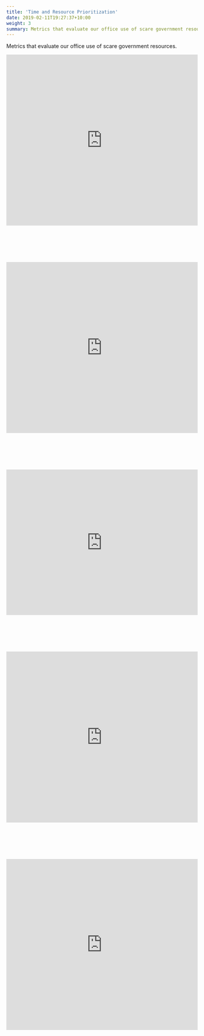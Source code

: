 ```yaml
---
title: 'Time and Resource Prioritization'
date: 2019-02-11T19:27:37+10:00
weight: 3
summary: Metrics that evaluate our office use of scare government resources.
---
```

Metrics that evaluate our office use of scare government resources.
<!--more-->

<iframe title="Ability to Identify Dismissible Cases at Filing -  Felony" aria-label="Interactive line chart" id="datawrapper-chart-95zGa" src="https://datawrapper.dwcdn.net/95zGa/6/" scrolling="no" frameborder="0" style="width: 0; min-width: 100% !important; border: none;" height="450"></iframe><script type="text/javascript">!function(){"use strict";window.addEventListener("message",(function(a){if(void 0!==a.data["datawrapper-height"])for(var e in a.data["datawrapper-height"]){var t=document.getElementById("datawrapper-chart-"+e)||document.querySelector("iframe[src*='"+e+"']");t&&(t.style.height=a.data["datawrapper-height"][e]+"px")}}))}();
</script>


<br> </br>
<br> </br>
<iframe title="Ability to Identify Dismissible Cases at Filing - Misdemeanor" aria-label="Interactive line chart" id="datawrapper-chart-JRGez" src="https://datawrapper.dwcdn.net/JRGez/2/" scrolling="no" frameborder="0" style="width: 0; min-width: 100% !important; border: none;" height="450"></iframe><script type="text/javascript">!function(){"use strict";window.addEventListener("message",(function(a){if(void 0!==a.data["datawrapper-height"])for(var e in a.data["datawrapper-height"]){var t=document.getElementById("datawrapper-chart-"+e)||document.querySelector("iframe[src*='"+e+"']");t&&(t.style.height=a.data["datawrapper-height"][e]+"px")}}))}();
</script>

<br> </br>
<br> </br>

<iframe title="Prioritizing Cases With the Greatest Public Safety Returns" aria-label="Interactive area chart" id="datawrapper-chart-UxjDC" src="https://datawrapper.dwcdn.net/UxjDC/2/" scrolling="no" frameborder="0" style="width: 0; min-width: 100% !important; border: none;" height="383"></iframe><script type="text/javascript">!function(){"use strict";window.addEventListener("message",(function(a){if(void 0!==a.data["datawrapper-height"])for(var e in a.data["datawrapper-height"]){var t=document.getElementById("datawrapper-chart-"+e)||document.querySelector("iframe[src*='"+e+"']");t&&(t.style.height=a.data["datawrapper-height"][e]+"px")}}))}();
</script>

<br> </br>
<br> </br>

<iframe title="Reserving Incarceration for Serious Offenders" aria-label="Interactive line chart" id="datawrapper-chart-VCEFG" src="https://datawrapper.dwcdn.net/VCEFG/1/" scrolling="no" frameborder="0" style="width: 0; min-width: 100% !important; border: none;" height="450"></iframe><script type="text/javascript">!function(){"use strict";window.addEventListener("message",(function(a){if(void 0!==a.data["datawrapper-height"])for(var e in a.data["datawrapper-height"]){var t=document.getElementById("datawrapper-chart-"+e)||document.querySelector("iframe[src*='"+e+"']");t&&(t.style.height=a.data["datawrapper-height"][e]+"px")}}))}();
</script>

<br> </br>
<br> </br>

<iframe title="Accurate Diversion Decisions and Placements" aria-label="Interactive area chart" id="datawrapper-chart-NlTMZ" src="https://datawrapper.dwcdn.net/NlTMZ/4/" scrolling="no" frameborder="0" style="width: 0; min-width: 100% !important; border: none;" height="450"></iframe><script type="text/javascript">!function(){"use strict";window.addEventListener("message",(function(a){if(void 0!==a.data["datawrapper-height"])for(var e in a.data["datawrapper-height"]){var t=document.getElementById("datawrapper-chart-"+e)||document.querySelector("iframe[src*='"+e+"']");t&&(t.style.height=a.data["datawrapper-height"][e]+"px")}}))}();
</script>